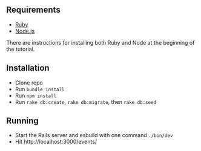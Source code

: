 ## Requirements

- [Ruby](https://www.ruby-lang.org/en/downloads/)
- [Node.js](http://nodejs.org/)

There are instructions for installing both Ruby and Node at the beginning of the tutorial.

## Installation

- Clone repo
- Run `bundle install`
- Run `npm install`
- Run `rake db:create`, `rake db:migrate`, then `rake db:seed`

## Running

- Start the Rails server and esbuild with one command `./bin/dev`
- Hit http://localhost:3000/events/

